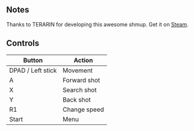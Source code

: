 ## Notes

Thanks to TERARIN for developing this awesome shmup. Get it on [Steam](store.steampowered.com/app/1921840/Terra_Flame).

## Controls

| Button | Action |
|--|--| 
|DPAD / Left stick|Movement|
|A|Forward shot|
|X|Search shot|
|Y|Back shot|
|R1|Change speed|
|Start|Menu|


